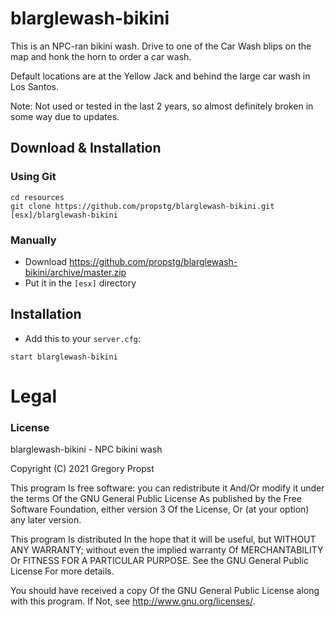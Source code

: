 # blarglewash-bikini
This is an NPC-ran bikini wash. Drive to one of the Car Wash blips on the map and honk the horn to order a car wash.

Default locations are at the Yellow Jack and behind the large car wash in Los Santos.

Note: Not used or tested in the last 2 years, so almost definitely broken in some way due to updates.

## Download & Installation

### Using Git
```
cd resources
git clone https://github.com/propstg/blarglewash-bikini.git [esx]/blarglewash-bikini
```

### Manually
- Download https://github.com/propstg/blarglewash-bikini/archive/master.zip
- Put it in the `[esx]` directory

## Installation
- Add this to your `server.cfg`:

```
start blarglewash-bikini
```

# Legal
### License
blarglewash-bikini - NPC bikini wash

Copyright (C) 2021 Gregory Propst

This program Is free software: you can redistribute it And/Or modify it under the terms Of the GNU General Public License As published by the Free Software Foundation, either version 3 Of the License, Or (at your option) any later version.

This program Is distributed In the hope that it will be useful, but WITHOUT ANY WARRANTY; without even the implied warranty Of MERCHANTABILITY Or FITNESS FOR A PARTICULAR PURPOSE. See the GNU General Public License For more details.

You should have received a copy Of the GNU General Public License along with this program. If Not, see http://www.gnu.org/licenses/.
